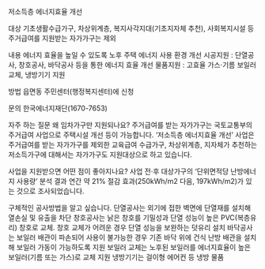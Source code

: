 저소득층 에너지효율 개선

대상
 기초생활수급가구, 차상위계층, 복지사각지대(기초지자체 추천), 사회복지시설 등  
 주거급여를 지원받는 자가가구는 제외

내용
 에너지 효율을 높일 수 있도록 노후 주택 에너지 사용 환경 개선
 시공지원 : 단열공사, 창호공사, 바닥공사 등을 통한 에너지 효율 개선
 물품지원 : 고효율 가스·기름 보일러 교체, 냉방기기 지원

방법
 읍면동 주민센터(행정복지센터)에 신청

문의
 한국에너지재단(1670-7653)

 자주 하는 질문
   왜 임차가구만 지원되나요?
   주거급여를 받는 자가가구는 국토교통부의 주거급여 사업으로 주택시설 개선 등이 가능합니다. ‘저소득층 에너지효율 개선’ 사업은 주거급여를 받는 자가가구를 제외한 교육급여 수급가구, 차상위계층, 지자체가 추천하는 저소득가구에 대해서는 자가가구도 지원대상으로 하고 있습니다.

 사업을 지원받으면 어떤 점이 좋아지나요?
   사업 전·후 대상가구의 ‘단위면적당 난방에너지 사용량’ 분석 결과 연간 약 21% 절감 효과(250kWh/m2 다음, 197kWh/m2)가 있는 것으로 조사되었습니다.

 구체적인 공사방법을 알고 싶습니다.
    단열공사는 외기에 접한 벽면에 단열재를 설치해 열손실 및 유출을 차단
    창호공사는 낡은 창호를 기밀성과 단열 성능이 높은 PVC(복층유리) 창호로 교체. 창호 교체가 어려운 경우 단열 성능을 보완하는 덧유리 설치
    바닥공사는 보일러 배관이 파손되어 사용이 불가능한 경우 기존 바닥 위에 건식 난방 배관을 설치해 보일러 가동이 가능하도록 지원
    보일러 교체는 노후된 보일러를 에너지효율이 높은 보일러(기름 또는 가스)로 교체 지원
    냉방기기는 걸이형 에어컨 등 냉방 물품
